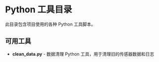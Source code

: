 # Python 工具目录

此目录包含项目使用的各种 Python 工具脚本。

## 可用工具

- **clean_data.py** - 数据清理 Python 工具，用于清理旧的传感器数据和日志
